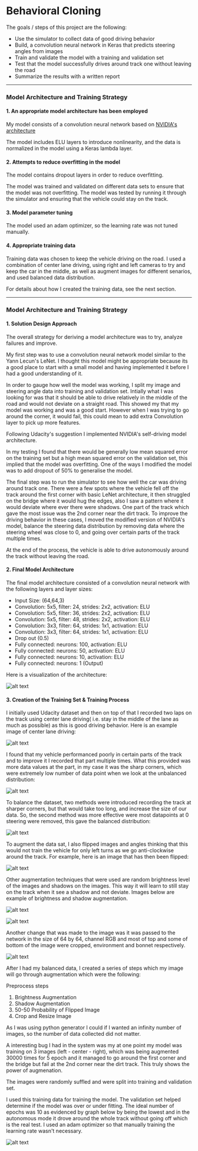 # **Behavioral Cloning**

The goals / steps of this project are the following:
* Use the simulator to collect data of good driving behavior
* Build, a convolution neural network in Keras that predicts steering angles from images
* Train and validate the model with a training and validation set
* Test that the model successfully drives around track one without leaving the road
* Summarize the results with a written report


[//]: # (Image References)

[image1]: ./examples/cnn-architecture-624x890.png "NVIDIA Model Visualization"
[image2]: ./examples/center-camera-lane.jpg "Center Vehicle Camera"
[image3]: ./examples/unbalance.png "Unbalanced Dataset"
[image4]: ./examples/balance.png "Balanced Dataset"
[image5]: ./examples/flip-images.png "Flipped Images Augmentation"
[image6]: ./examples/brightness.png "Random Brightness Augmentation"
[image7]: ./examples/shadows.png "Random Shadows Augmentation"
[image8]: ./examples/crop-64x64.png "Crop and Resize Image"
[image9]: ./examples/Figure_2.png "Model Mean Square Error Loss"

---

### Model Architecture and Training Strategy

#### 1. An appropriate model architecture has been employed

My model consists of a convolution neural network based on [NVIDIA's architecture](https://devblogs.nvidia.com/parallelforall/deep-learning-self-driving-cars/)

The model includes ELU layers to introduce nonlinearity, and the data is normalized in the model using a Keras lambda layer.

#### 2. Attempts to reduce overfitting in the model

The model contains dropout layers in order to reduce overfitting.

The model was trained and validated on different data sets to ensure that the model was not overfitting. The model was tested by running it through the simulator and ensuring that the vehicle could stay on the track.

#### 3. Model parameter tuning

The model used an adam optimizer, so the learning rate was not tuned manually.

#### 4. Appropriate training data

Training data was chosen to keep the vehicle driving on the road. I used a combination of center lane driving, using right and left cameras to try and keep the car in the middle, as well as augment images for different senarios, and used balanced data distribution.

For details about how I created the training data, see the next section.

---

### Model Architecture and Training Strategy

#### 1. Solution Design Approach

The overall strategy for deriving a model architecture was to try, analyze failures and improve.

My first step was to use a convolution neural network model similar to the Yann Lecun's LeNet. I thought this model might be appropriate because its a good place to start with a small model and having implemented it before I had a good understanding of it.

In order to gauge how well the model was working, I split my image and steering angle data into training and validation set. Intially what I was looking for was that it should be able to drive relatively in the middle of the road and would not deviate on a straight road. This showed my that my model was working and was a good start. However when I was trying to go around the corner, it would fail, this could mean to add extra Convolution layer to pick up more features.

Following Udacity's suggestion I implemented NVIDIA's self-driving model architecture.

In my testing I found that there would be generally low mean squared error on the training set but a high mean squared error on the validation set, this implied that the model was overfitting. One of the ways I modified the model was to add dropout of 50% to generalise the model.

The final step was to run the simulator to see how well the car was driving around track one. There were a few spots where the vehicle fell off the track around the first corner with basic LeNet architecture, it then struggled on the bridge where it would hug the edges, also I saw a pattern where it would deviate where ever there were shadows. One part of the track which gave the most issue was the 2nd corner near the dirt track. To improve the driving behavior in these cases, I moved the modified version of NVIDIA's model, balance the steering data distribution by removing data where the steering wheel was close to 0, and going over certain parts of the track multiple times.

At the end of the process, the vehicle is able to drive autonomously around the track without leaving the road.

#### 2. Final Model Architecture

The final model architecture consisted of a convolution neural network with the following layers and layer sizes:
- Input Size: (64,64,3)
- Convolution: 5x5, filter: 24, strides: 2x2, activation: ELU
- Convolution: 5x5, filter: 36, strides: 2x2, activation: ELU
- Convolution: 5x5, filter: 48, strides: 2x2, activation: ELU
- Convolution: 3x3, filter: 64, strides: 1x1, activation: ELU
- Convolution: 3x3, filter: 64, strides: 1x1, activation: ELU
- Drop out (0.5)
- Fully connected: neurons: 100, activation: ELU
- Fully connected: neurons: 50, activation: ELU
- Fully connected: neurons: 10, activation: ELU
- Fully connected: neurons: 1 (Output)

Here is a visualization of the architecture:

![alt text][image1]

#### 3. Creation of the Training Set & Training Process

I initially used Udacity dataset and then on top of that I recorded two laps on the track using center lane driving( i.e. stay in the middle of the lane as much as possible) as this is good driving behavior. Here is an example image of center lane driving:

![alt text][image2]

I found that my vehicle performanced poorly in certain parts of the track and to improve it I recorded that part multiple times. What this provided was more data values at the part, in my case it was the sharp corners, which were extremely low number of data point when we look at the unbalanced distribution:

![alt text][image3]

To balance the dataset, two methods were introduced recording the track at sharper corners, but that would take too long, and increase the size of our data. So, the second method was more effective were most datapoints at 0 steering were removed, this gave the balanced distribution:

![alt text][image4]

To augment the data sat, I also flipped images and angles thinking that this would not train the vehicle for only left turns as we go anti-clockwise around the track. For example, here is an image that has then been flipped:

![alt text][image5]

Other augmentation techniques that were used are random brightness level of the images and shadows on the images. This way it will learn to still stay on the track when it see a shadow and not deviate. Images below are example of brightness and shadow augmentation.

![alt text][image6]

![alt text][image7]

Another change that was made to the image was it was passed to the network in the size of 64 by 64, channel RGB and most of top and some of bottom of the image were cropped, environment and bonnet respectively.

![alt text][image8]

After I had my balanced data, I created a series of steps which my image will go through augmentation which were the following:

Preprocess steps
1. Brightness Augmentation
2. Shadow Augmentation
3. 50-50 Probability of Flipped Image
4. Crop and Resize Image

As I was using python generator I could if I wanted an infinity number of images, so the number of data collected did not matter.

A interesting bug I had in the system was my at one point my model was training on 3 images (left - center - right), which was being augmented 30000 times for 5 epoch and it managed to go around the first corner and the bridge but fail at the 2nd corner near the dirt track. This truly shows the power of augmenation.

The images were randomly suffled and were split into training and validation set.

I used this training data for training the model. The validation set helped determine if the model was over or under fitting. The ideal number of epochs was 10 as evidenced by graph below by being the lowest and in the autonomous mode it drove around the whole track without going off which is the real test. I used an adam optimizer so that manually training the learning rate wasn't necessary.

![alt text][image9]

